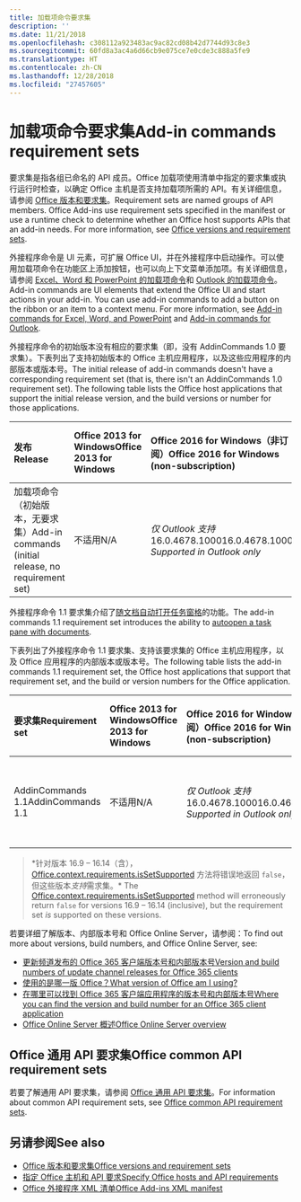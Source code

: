 ```yaml
---
title: 加载项命令要求集
description: ''
ms.date: 11/21/2018
ms.openlocfilehash: c308112a923483ac9ac82cd08b42d7744d93c8e3
ms.sourcegitcommit: 60fd8a3ac4a6d66cb9e075ce7e0cde3c888a5fe9
ms.translationtype: HT
ms.contentlocale: zh-CN
ms.lasthandoff: 12/28/2018
ms.locfileid: "27457605"
---
```

# <a name="add-in-commands-requirement-sets"></a><span data-ttu-id="f94ab-102">加载项命令要求集</span><span class="sxs-lookup"><span data-stu-id="f94ab-102">Add-in commands requirement sets</span></span>

<span data-ttu-id="f94ab-p101">要求集是指各组已命名的 API 成员。Office 加载项使用清单中指定的要求集或执行运行时检查，以确定 Office 主机是否支持加载项所需的 API。有关详细信息，请参阅 [Office 版本和要求集](https://docs.microsoft.com/office/dev/add-ins/develop/office-versions-and-requirement-sets)。</span><span class="sxs-lookup"><span data-stu-id="f94ab-p101">Requirement sets are named groups of API members. Office Add-ins use requirement sets specified in the manifest or use a runtime check to determine whether an Office host supports APIs that an add-in needs. For more information, see [Office versions and requirement sets](https://docs.microsoft.com/office/dev/add-ins/develop/office-versions-and-requirement-sets).</span></span>

<span data-ttu-id="f94ab-p102">外接程序命令是 UI 元素，可扩展 Office UI，并在外接程序中启动操作。可以使用加载项命令在功能区上添加按钮，也可以向上下文菜单添加项。有关详细信息，请参阅 [Excel、Word 和 PowerPoint 的加载项命令](https://docs.microsoft.com/office/dev/add-ins/design/add-in-commands)和 [Outlook 的加载项命令](https://docs.microsoft.com/outlook/add-ins/add-in-commands-for-outlook)。</span><span class="sxs-lookup"><span data-stu-id="f94ab-p102">Add-in commands are UI elements that extend the Office UI and start actions in your add-in. You can use add-in commands to add a button on the ribbon or an item to a context menu. For more information, see [Add-in commands for Excel, Word, and PowerPoint](https://docs.microsoft.com/office/dev/add-ins/design/add-in-commands) and [Add-in commands for Outlook](https://docs.microsoft.com/outlook/add-ins/add-in-commands-for-outlook).</span></span>

<span data-ttu-id="f94ab-p103">外接程序命令的初始版本没有相应的要求集（即，没有 AddinCommands 1.0 要求集）。下表列出了支持初始版本的 Office 主机应用程序，以及这些应用程序的内部版本或版本号。</span><span class="sxs-lookup"><span data-stu-id="f94ab-p103">The initial release of add-in commands doesn't have a corresponding requirement set (that is, there isn't an AddinCommands 1.0 requirement set). The following table lists the Office host applications that support the initial release version, and the build versions or number for those applications.</span></span>  

| <span data-ttu-id="f94ab-111">发布</span><span class="sxs-lookup"><span data-stu-id="f94ab-111">Release</span></span>   |  <span data-ttu-id="f94ab-112">Office 2013 for Windows</span><span class="sxs-lookup"><span data-stu-id="f94ab-112">Office 2013 for Windows</span></span> | <span data-ttu-id="f94ab-113">Office 2016 for Windows（非订阅）</span><span class="sxs-lookup"><span data-stu-id="f94ab-113">Office 2016 for Windows (non-subscription)</span></span> | <span data-ttu-id="f94ab-114">Office 365 for Windows</span><span class="sxs-lookup"><span data-stu-id="f94ab-114">Office 365 for Windows</span></span>   |  <span data-ttu-id="f94ab-115">Office 365 for iPad</span><span class="sxs-lookup"><span data-stu-id="f94ab-115">Office 365 for iPad</span></span>  |  <span data-ttu-id="f94ab-116">Office 365 for Mac</span><span class="sxs-lookup"><span data-stu-id="f94ab-116">Office 365 for Mac</span></span>  | <span data-ttu-id="f94ab-117">Office Online</span><span class="sxs-lookup"><span data-stu-id="f94ab-117">Office Online</span></span>  |  
|:-----|:-----|:-----|:-----|:-----|:-----|:-----|
| <span data-ttu-id="f94ab-118">加载项命令（初始版本，无要求集）</span><span class="sxs-lookup"><span data-stu-id="f94ab-118">Add-in commands (initial release, no requirement set)</span></span> | <span data-ttu-id="f94ab-119">不适用</span><span class="sxs-lookup"><span data-stu-id="f94ab-119">N/A</span></span> | <span data-ttu-id="f94ab-120">*仅 Outlook 支持* 16.0.4678.1000</span><span class="sxs-lookup"><span data-stu-id="f94ab-120">16.0.4678.1000 *Supported in Outlook only*</span></span> |<span data-ttu-id="f94ab-121">版本 1603（内部版本 6769.0000）或更高版本</span><span class="sxs-lookup"><span data-stu-id="f94ab-121">Version 1603 (Build 6769.0000) or later</span></span> | <span data-ttu-id="f94ab-122">不适用</span><span class="sxs-lookup"><span data-stu-id="f94ab-122">N/A</span></span> | <span data-ttu-id="f94ab-123">15.33 或更高版本</span><span class="sxs-lookup"><span data-stu-id="f94ab-123">15.33 or later</span></span>| <span data-ttu-id="f94ab-124">2016 年 1 月</span><span class="sxs-lookup"><span data-stu-id="f94ab-124">January 2016</span></span> |

<span data-ttu-id="f94ab-125">外接程序命令 1.1 要求集介绍了[随文档自动打开任务窗格](https://docs.microsoft.com/office/dev/add-ins/develop/automatically-open-a-task-pane-with-a-document)的功能。</span><span class="sxs-lookup"><span data-stu-id="f94ab-125">The add-in commands 1.1 requirement set introduces the ability to [autoopen a task pane with documents](https://docs.microsoft.com/office/dev/add-ins/develop/automatically-open-a-task-pane-with-a-document).</span></span>

<span data-ttu-id="f94ab-126">下表列出了外接程序命令 1.1 要求集、支持该要求集的 Office 主机应用程序，以及 Office 应用程序的内部版本或版本号。</span><span class="sxs-lookup"><span data-stu-id="f94ab-126">The following table lists the add-in commands 1.1 requirement set, the Office host applications that support that requirement set, and the build or version numbers for the Office application.</span></span> 

|  <span data-ttu-id="f94ab-127">要求集</span><span class="sxs-lookup"><span data-stu-id="f94ab-127">Requirement set</span></span>  |  <span data-ttu-id="f94ab-128">Office 2013 for Windows</span><span class="sxs-lookup"><span data-stu-id="f94ab-128">Office 2013 for Windows</span></span> | <span data-ttu-id="f94ab-129">Office 2016 for Windows（非订阅）</span><span class="sxs-lookup"><span data-stu-id="f94ab-129">Office 2016 for Windows (non-subscription)</span></span> | <span data-ttu-id="f94ab-130">Office 365 for Windows</span><span class="sxs-lookup"><span data-stu-id="f94ab-130">Office 365 for Windows</span></span>   |  <span data-ttu-id="f94ab-131">Office 365 for iPad</span><span class="sxs-lookup"><span data-stu-id="f94ab-131">Office 365 for iPad</span></span>  |  <span data-ttu-id="f94ab-132">Office 365 for Mac</span><span class="sxs-lookup"><span data-stu-id="f94ab-132">Office 365 for Mac</span></span>  | <span data-ttu-id="f94ab-133">Office Online</span><span class="sxs-lookup"><span data-stu-id="f94ab-133">Office Online</span></span>  |  
|:-----|:-----|:-----|:-----|:-----|:-----|:-----|
| <span data-ttu-id="f94ab-134">AddinCommands 1.1</span><span class="sxs-lookup"><span data-stu-id="f94ab-134">AddinCommands 1.1</span></span>  | <span data-ttu-id="f94ab-135">不适用</span><span class="sxs-lookup"><span data-stu-id="f94ab-135">N/A</span></span> | <span data-ttu-id="f94ab-136">*仅 Outlook 支持* 16.0.4678.1000</span><span class="sxs-lookup"><span data-stu-id="f94ab-136">16.0.4678.1000 *Supported in Outlook only*</span></span>  | <span data-ttu-id="f94ab-137">版本 1705（内部版本 8121.1000）或更高版本</span><span class="sxs-lookup"><span data-stu-id="f94ab-137">Version 1705 (Build 8121.1000) or later</span></span> | <span data-ttu-id="f94ab-138">不适用</span><span class="sxs-lookup"><span data-stu-id="f94ab-138">N/A</span></span> | <span data-ttu-id="f94ab-139">15.34 或更高版本\*</span><span class="sxs-lookup"><span data-stu-id="f94ab-139">15.34 or later\*</span></span>| <span data-ttu-id="f94ab-140">2017 年 5 月</span><span class="sxs-lookup"><span data-stu-id="f94ab-140">May 2017</span></span> |

><span data-ttu-id="f94ab-141">\*针对版本 16.9 &ndash; 16.14（含），[Office.context.requirements.isSetSupported](https://docs.microsoft.com/javascript/api/office/office.requirementsetsupport#issetsupported-name--minversion-) 方法将错误地返回 `false`，但这些版本*支持*需求集。</span><span class="sxs-lookup"><span data-stu-id="f94ab-141">\* The [Office.context.requirements.isSetSupported](https://docs.microsoft.com/javascript/api/office/office.requirementsetsupport#issetsupported-name--minversion-) method will erroneously return `false` for versions 16.9 &ndash; 16.14 (inclusive), but the requirement set *is* supported on these versions.</span></span>

<span data-ttu-id="f94ab-142">若要详细了解版本、内部版本号和 Office Online Server，请参阅：</span><span class="sxs-lookup"><span data-stu-id="f94ab-142">To find out more about versions, build numbers, and Office Online Server, see:</span></span>

- [<span data-ttu-id="f94ab-143">更新频道发布的 Office 365 客户端版本号和内部版本号</span><span class="sxs-lookup"><span data-stu-id="f94ab-143">Version and build numbers of update channel releases for Office 365 clients</span></span>](https://support.office.com/article/version-and-build-numbers-of-update-channel-releases-ae942449-1fca-4484-898b-a933ea23def7)
- [<span data-ttu-id="f94ab-144">使用的是哪一版 Office？</span><span class="sxs-lookup"><span data-stu-id="f94ab-144">What version of Office am I using?</span></span>](https://support.office.com/article/What-version-of-Office-am-I-using-932788b8-a3ce-44bf-bb09-e334518b8b19)
- [<span data-ttu-id="f94ab-145">在哪里可以找到 Office 365 客户端应用程序的版本号和内部版本号</span><span class="sxs-lookup"><span data-stu-id="f94ab-145">Where you can find the version and build number for an Office 365 client application</span></span>](https://support.office.com/article/version-and-build-numbers-of-update-channel-releases-ae942449-1fca-4484-898b-a933ea23def7)
- [<span data-ttu-id="f94ab-146">Office Online Server 概述</span><span class="sxs-lookup"><span data-stu-id="f94ab-146">Office Online Server overview</span></span>](https://docs.microsoft.com/officeonlineserver/office-online-server-overview)

## <a name="office-common-api-requirement-sets"></a><span data-ttu-id="f94ab-147">Office 通用 API 要求集</span><span class="sxs-lookup"><span data-stu-id="f94ab-147">Office common API requirement sets</span></span>

<span data-ttu-id="f94ab-148">若要了解通用 API 要求集，请参阅 [Office 通用 API 要求集](office-add-in-requirement-sets.md)。</span><span class="sxs-lookup"><span data-stu-id="f94ab-148">For information about common API requirement sets, see [Office common API requirement sets](office-add-in-requirement-sets.md).</span></span>

## <a name="see-also"></a><span data-ttu-id="f94ab-149">另请参阅</span><span class="sxs-lookup"><span data-stu-id="f94ab-149">See also</span></span>

- [<span data-ttu-id="f94ab-150">Office 版本和要求集</span><span class="sxs-lookup"><span data-stu-id="f94ab-150">Office versions and requirement sets</span></span>](https://docs.microsoft.com/office/dev/add-ins/develop/office-versions-and-requirement-sets)
- [<span data-ttu-id="f94ab-151">指定 Office 主机和 API 要求</span><span class="sxs-lookup"><span data-stu-id="f94ab-151">Specify Office hosts and API requirements</span></span>](https://docs.microsoft.com/office/dev/add-ins/develop/specify-office-hosts-and-api-requirements)
- [<span data-ttu-id="f94ab-152">Office 外接程序 XML 清单</span><span class="sxs-lookup"><span data-stu-id="f94ab-152">Office Add-ins XML manifest</span></span>](https://docs.microsoft.com/office/dev/add-ins/develop/add-in-manifests)
